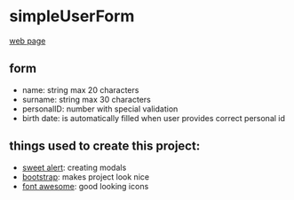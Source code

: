 # simpleUserForm
[web page](chlip.github.io/simpleuserform/)
## form
- name: string max 20 characters
- surname: string max 30 characters
- personalID: number with special validation
- birth date: is automatically filled when user provides correct personal id

## things used to create this project:
- [sweet alert](https://sweetalert.js.org/): creating modals
- [bootstrap](https://getbootstrap.com/): makes project look nice
- [font awesome](https://fontawesome.com/): good looking icons
